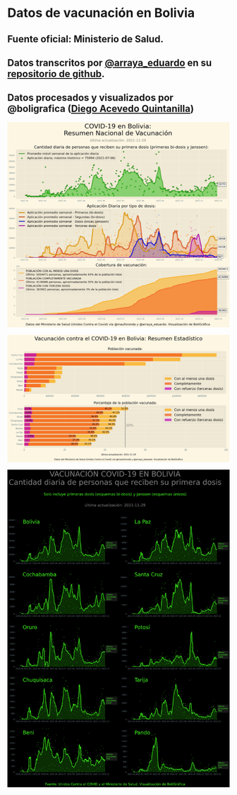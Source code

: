 # Datos de vacunación en Bolivia
## Fuente oficial: Ministerio de Salud. 

## Datos transcritos por [@arraya_eduardo](https://twitter.com/arraya_eduardo) en su [repositorio de github](https://github.com/pr0nstar/covid19-data/blob/master/processed/bolivia/vaccinations.csv).

## Datos procesados y visualizados por @boligrafica ([Diego Acevedo Quintanilla](https://twitter.com/klimatica))


![Resumen nacional](https://github.com/dquintani/vacunacion/blob/main/resumen_nacional.jpg?raw=true)



![Resumen Estadístico](https://github.com/dquintani/vacunacion/blob/main/resumen_departamental.jpg?raw=true)

![Cantidad diaria que recibe su primera dosis](https://github.com/dquintani/vacunacion/blob/main/primera_vacunacion.jpg?raw=true)
